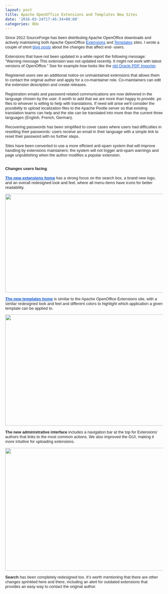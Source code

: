 ```yaml
---
layout: post
title: Apache OpenOffice Extensions and Templates New Sites
date: '2016-03-24T17:46:34+00:00'
categories: OOo
---
```

<div style="color: #222222; font-family: arial, sans-serif; font-size: 12.8px;">Since 2012 SourceForge has been distributing Apache&nbsp;<span class="il">OpenOffice</span> downloads and actively maintaining both Apache <span class="il">OpenOffice</span> <a href="https://extensions.openoffice.org/" target="_blank" style="color: #1155cc;">Extensions</a> and <a href="https://templates.openoffice.org/" target="_blank" style="color: #1155cc;">Templates</a> sites. I wrote a couple of short <a href="https://sourceforge.net/blog/new-apache-openoffice-sites/" target="_blank" style="color: #1155cc;">blog </a><a href="http://robertogaloppini.net/2016/01/12/about-contributing-to-apache-openoffice/" target="_blank" style="color: #1155cc;">posts</a> about the changes that affect end- users. <br /><br />Extensions that have not been updated in a while report the following message: &quot;Warning message This extension was not updated recently. It might not work with latest versions of <span class="il">OpenOffice</span>.&quot; See for example how looks like the <a href="http://extensions.openoffice.org/en/project/oracle-pdf-import-extension-openoffice-3x" target="_blank" style="color: #1155cc;">old Oracle PDF Importer</a>. <br /><br />Registered users see an additional notice on unmaintained extensions that allows them to contact the original author and apply for a co-maintainer role. Co-maintainers can edit the extension description and create releases.<br /><br />Registration emails and password related communications are now delivered in the language chosen by the user. It worth to add that we are more than happy to provide .po files to whoever is willing to help with translations. If need will arise we'll consider the possibility to upload localization files to the Apache Pootle server so that existing translation teams can help and the site can be translated into more than the current three languages (English, French, German).<br /><br />Recovering passwords has been simplified to cover cases where users had difficulties in resetting their passwords: users receive an email in their language with a simple link to reset their password with no further steps.<br /><br />Sites have been converted to use a more efficient anti-spam system that will improve handling by extensions maintainers: the system will not trigger anti-spam warnings and page unpublishing when the author modifies a popular extension.<br /><br /></div> 
  <div style="color: #222222; font-family: arial, sans-serif; font-size: 12.8px;"> 
    <p><b>Changes users facing</b>.<br /><br /><b><a href="http://extensions.openoffice.org/" target="_blank" style="color: #1155cc;">The new extensions home</a> </b>has a strong focus on the search box, a brand new logo, and an&nbsp;overall redesigned look and feel, where all menu items have icons for better readability.</p> 
    <p> <img width="585" height="315" src="http://robertogaloppini.net/wp-content/uploads/aooe_home.png" /> </p> 
    <p><a href="http://templates.openoffice.org/" target="_blank" style="color: #1155cc;"><b>The new templates home</b></a> is similar to the Apache <span class="il">OpenOffice</span> Extensions site, with a similar redesigned look and feel and different colors to highlight which application a given template can be applied to.</p> 
    <p><img width="582" height="355" src="http://robertogaloppini.net/wp-content/uploads/aoot_home.png" /> </p> 
    <p><b>The new administrative interface</b> includes a navigation bar at the top for Extensions’ authors that links to the most common actions. We also improved the GUI, making it more intuitive for uploading extensions.</p> 
    <p><img width="587" height="392" src="http://robertogaloppini.net/wp-content/uploads/aooe_creation.png" /> </p> 
    <p> </p> 
    <p><b>Search</b> has been completely redesigned too. It’s worth mentioning that there are other changes sprinkled here and there, including an alert for outdated extensions that provides an easy way to contact the original author. </p> 
  </div>
